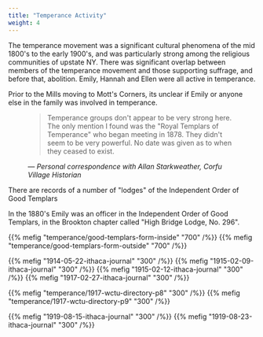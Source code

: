 ```yaml
---
title: "Temperance Activity"
weight: 4
---
```


The temperance movement was a significant cultural phenomena of the mid 1800's to the early 1900's, and was particularly strong among the religious communities of upstate NY. There was significant overlap between members of the temperance movement and those supporting suffrage, and before that, abolition. Emily, Hannah and Ellen were all active in temperance.

<!--more-->

Prior to the Mills moving to Mott's Corners, its unclear if Emily or anyone else in the family was involved in temperance.

<figure class="quote-only">
<blockquote>
Temperance groups don't appear to be very strong here. The only mention I found was the "Royal Templars of Temperance" who began meeting in 1878. They didn't seem to be very powerful. No date was given as to when they ceased to exist.
</blockquote>
<figcaption>
— <cite>Personal correspondence with Allan Starkweather, Corfu Village Historian</cite>
</figcaption>
</figure>

There are records of a number of "lodges" of the Independent Order of Good Templars

In the 1880's Emily was an officer in the Independent Order of Good Templars, in the Brookton chapter called "High Bridge Lodge, No. 296".

{{% mefig "temperance/good-templars-form-inside" "700" /%}}
{{% mefig "temperance/good-templars-form-outside" "700" /%}}

{{% mefig "1914-05-22-ithaca-journal" "300" /%}}
{{% mefig "1915-02-09-ithaca-journal" "300" /%}}
{{% mefig "1915-02-12-ithaca-journal" "300" /%}}
{{% mefig "1917-02-27-ithaca-journal" "300" /%}}

<div class="cols">
    {{% mefig "temperance/1917-wctu-directory-p8" "300" /%}}
    {{% mefig "temperance/1917-wctu-directory-p9" "300" /%}}
</div>

{{% mefig "1919-08-15-ithaca-journal" "300" /%}}
{{% mefig "1919-08-23-ithaca-journal" "300" /%}}
